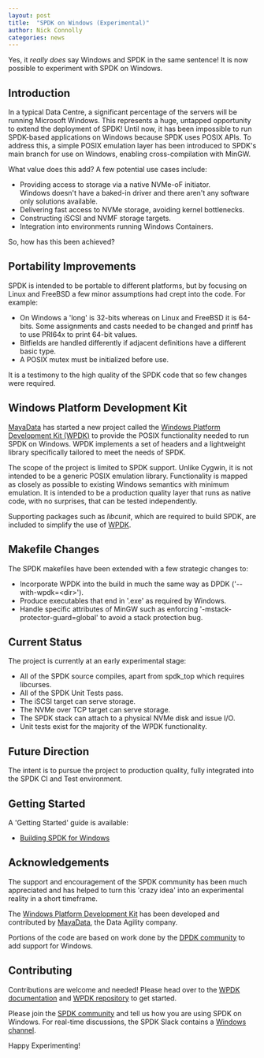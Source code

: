 ```yaml
---
layout: post
title:  "SPDK on Windows (Experimental)"
author: Nick Connolly
categories: news
---
```


Yes, it *really does* say Windows and SPDK in the same sentence!
It is now possible to experiment with SPDK on Windows.

## Introduction

In a typical Data Centre, a significant percentage of the servers will
be running Microsoft Windows. This represents a huge, untapped opportunity
to extend the deployment of SPDK! Until now, it has been impossible to run
SPDK-based applications on Windows because SPDK uses POSIX APIs. To address
this, a simple POSIX emulation layer has been introduced to SPDK's main
branch for use on Windows, enabling cross-compilation with MinGW.

What value does this add? A few potential use cases include:

* Providing access to storage via a native NVMe-oF initiator.\
Windows doesn't have a baked-in driver and there aren't any software only solutions available.
* Delivering fast access to NVMe storage, avoiding kernel bottlenecks.
* Constructing iSCSI and NVMF storage targets.
* Integration into environments running Windows Containers.

So, how has this been achieved?

## Portability Improvements

SPDK is intended to be portable to different platforms, but by focusing
on Linux and FreeBSD a few minor assumptions had crept into the code.
For example:

* On Windows a 'long' is 32-bits whereas on Linux and FreeBSD it is 64-bits.
Some assignments and casts needed to be changed and printf has to use
 PRI64x to print 64-bit values.
* Bitfields are handled differently if adjacent definitions
have a different basic type.
* A POSIX mutex must be initialized before use.

It is a testimony to the high quality of the SPDK code that so few changes
were required.


## Windows Platform Development Kit

[MayaData](https://mayadata.io/) has started a new project called the
[Windows Platform Development Kit (WPDK)](https://wpdk.github.io)
to provide the POSIX functionality needed to run SPDK on Windows.
WPDK implements a set of headers and a lightweight library specifically
tailored to meet the needs of SPDK.

The scope of the project is limited to SPDK support. Unlike Cygwin, it
is not intended to be a generic POSIX emulation library. Functionality is
mapped as closely as possible to existing Windows semantics with minimum
emulation. It is intended to be a production quality layer that runs
as native code, with no surprises, that can be tested independently.

Supporting packages such as *libcunit*, which are required to build SPDK,
are included to simplify the use of [WPDK](https://wpdk.github.io).

## Makefile Changes

The SPDK makefiles have been extended with a few strategic changes to:

* Incorporate WPDK into the build in much the same way as DPDK ('--with-wpdk=\<dir\>').
* Produce executables that end in '.exe' as required by Windows.
* Handle specific attributes of MinGW such as enforcing '-mstack-protector-guard=global'
to avoid a stack protection bug.

## Current Status

The project is currently at an early experimental stage:

* All of the SPDK source compiles, apart from spdk_top which requires libcurses.
* All of the SPDK Unit Tests pass.
* The iSCSI target can serve storage.
* The NVMe over TCP target can serve storage.
* The SPDK stack can attach to a physical NVMe disk and issue I/O.
* Unit tests exist for the majority of the WPDK functionality.

## Future Direction

The intent is to pursue the project to production quality, fully
integrated into the SPDK CI and Test environment.

## Getting Started

A 'Getting Started' guide is available:

* [Building SPDK for Windows](https://github.com/wpdk/wpdk/blob/master/doc/build-spdk.md)

## Acknowledgements

The support and encouragement of the SPDK community has been much appreciated
and has helped to turn this 'crazy idea' into an experimental reality in a
short timeframe.

The [Windows Platform Development Kit](https://wpdk.github.io) has been developed
and contributed by [MayaData](https://mayadata.io/), the Data Agility company.

Portions of the code are based on work done by the
[DPDK community](https://www.dpdk.org/) to add support for Windows.

## Contributing

Contributions are welcome and needed! Please head over to the
[WPDK documentation](https://github.com/wpdk/wpdk#windows-platform-development-kit)
and [WPDK repository](https://github.com/wpdk/wpdk) to get started.

Please join the [SPDK community](https://spdk.io/community) and tell us how you are using SPDK on Windows.
For real-time discussions, the SPDK Slack contains a [Windows channel](https://spdk-team.slack.com/archives/C01Q700GPGU).

Happy Experimenting!
